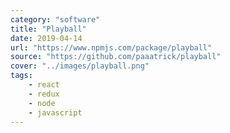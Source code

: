 ```yaml
---
category: "software"
title: "Playball"
date: 2019-04-14
url: "https://www.npmjs.com/package/playball"
source: "https://github.com/paaatrick/playball"
cover: "../images/playball.png"
tags:
    - react
    - redux
    - node
    - javascript
---
```

